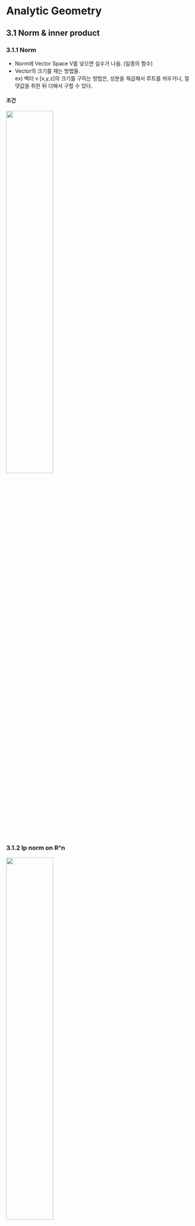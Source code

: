# Analytic Geometry  

## 3.1 Norm & inner product  

### 3.1.1 Norm  
- Norm에 Vector Space V를 넣으면 실수가 나옴. (일종의 함수)  
- Vector의 크기를 재는 방법들.  
ex) 벡터 v [x,y,z]의 크기를 구하는 방법은, 성분을 제곱해서 루트를 씌우거나, 절댓값을 취한 뒤 더해서 구할 수 있다.  

#### 조건  

 <img src="/Artificial Intelligence/Capture/17.png" width="50%" height="50%">  

### 3.1.2 lp norm on R^n  
<img src="/Artificial Intelligence/Capture/18.png" width="50%" height="50%">  

- Norm은 종류가 여러가지 (P는 실수)    
- 맨해튼 Norm (L1)은 물리적인 제약이 있을 때 사용하면 좋다.  

### 3.1.3 Inner Product (+ Machine Learning)  
 <img src="/Artificial Intelligence/Capture/19.png" width="50%" height="50%">  
![image](https://user-images.githubusercontent.com/32921115/101982451-55bc0800-3cb7-11eb-8d6f-c30ab6eb80b3.png)

<x,y> = x^T y  


#### Machine Learning에서의 Inner Product
- **2개의 벡터가 얼마나 비슷한지 측정하는 방법 중 하나**가 Inner Product (내적)이다.  
- 어떠한 문서들에 대한 벡터가 유사하다는 것은, 서로 비슷한 문서일 확률이 높음.  
- Similarity Measure  

#### Cosine Similarity  
- 두 벡터 간의 코사인 각도를 이용하여 구할 수 있는 두 벡터의 유사도  
- 두 벡터가 같으면 Cos의 값은 1, 직각일 경우 0, 아예 다를 경우 -1을 가짐  

![image](https://user-images.githubusercontent.com/32921115/101982480-8b60f100-3cb7-11eb-8fe5-3c0e74bf7608.png)

### 3.1.4 Distance  
- 벡터의 길이가 짧을수록 두 벡터는 비슷함.
- Disimilarity (벡터의 거리는 Similarity에 반비례함)  
- distance = '두벡터차'의 Norm  

 <img src="/Artificial Intelligence/Capture/20.png" width="50%" height="50%">

### 3.1.5 Angles between Two Vectors  

 <img src="/Artificial Intelligence/Capture/21.png" width="50%" height="50%">
 
## 3.2 Orthogonality  

### 3.2.1 Orthogonality  
- <x,y>의 내적이 0이면 **Orthogonality**.  
- Orthogonality하고 norm x == norm y == 1 (x와 y의 크기가 1) 이면 **Orthonormal**.  
- Orthogonal Matrix (직교 행렬)은 **Column Vector** 간 **Orthonormal**한 성질을 가진다. (내적이 0, 길이가 1)  
- Orthogonal Matrix (직교 행렬)은 AA^T=I면 된다. 즉 A^-1 = A^T  

**Orthogonal Matrix Example**  
![image](https://user-images.githubusercontent.com/32921115/101982969-df210980-3cba-11eb-84e5-fe286d7d4d4c.png)  
https://pinkwink.kr/185  

### 3.2.2 Orthgonal Transfomation  
- Euclidean norm을 보존함.  
![image](https://user-images.githubusercontent.com/32921115/101983202-bbf75980-3cbc-11eb-897d-d617ec87c56d.png)

<img src="/Artificial Intelligence/Capture/26.png" width="50%" height="50%">

### 3.2.3 Linear Orthogonal Transform  
- Ax = x1a1 + x2a2 +.... +xnan 으로 표현 할때 모든 a가 orthonormal basis vector면 b = x1a1 +... +xnan으로 표현이 가능하다.  
- ML에서는 어떤 Training set에서 특정 조건을 만족하는 basis를 스스로 찾게 한다.
<img src="/Artificial Intelligence/Capture/22.png" width="50%" height="50%">

### 3.2.4 Eigenface  
- components = basis vectors (사진)    
- coefficient = x (Feature)
- (256, 256) Matrix를 -> (256 곱 256, 1)로 만든 뒤 PCA를 통해 차원을 낮춤.

<img src="/Artificial Intelligence/Capture/23.png" width="50%" height="50%">

### 3.2.5 Gram-Schmidt Orthogonalization  
- a1과 a2의 contribution한 벡터를 모으면 basis가 된다
<img src="/Artificial Intelligence/Capture/24.png" width="50%" height="50%">
<img src="/Artificial Intelligence/Capture/25.png" width="50%" height="50%">

## 3.3 Orhogonal Projections (정사영)  

### 3.3.1 Orhogonal Projections  
- Goals : 2D -> 1D, [x1,x2] -> z, High D -> low D, 원본 정보 손실을 최소화.  
- 거리가 짧을수록 데이터를 잘 설명하는 축으로 Projection 한 것이다.  
- 사진의 그래프는 unlabled data 그래프 (feature가 x축 y축에 있음.), linear regression과의 차이점.  
- PCA : **차원 축소**를 위해 **Optimal Orthogonal Transformation**을 정의함.  

### 3.3.2 Hyperplane & Curved Manifold  
- 2차원 : Plane, 다차원 : Manifold  

### 3.3.3 Projections & Marchine Learning  
(사진)

### 3.3.4 Projection onto a line  
- 벡터 x와 v의 유닛벡터를 내적함. : x를 v로 proj 했을 때 길이. (T를 넣는 이유는 column vector여서)  
- 나온 결과에 다시 v의 유닛 벡터를 곱함 (v의 방향이 필요)  
(사진)

### 3.3.5 Projection in a Higher - Dimensions  


## 3.4 Rotations  
In R^2  
- G = [cos세타, -sin세타
      sin세타 , cos세타]

- Linear transform 중에서 length가 변하지 않는 것은 **Orthogonal Transform** 뿐이다.  
- A^T = A^-1  

(사진)  
